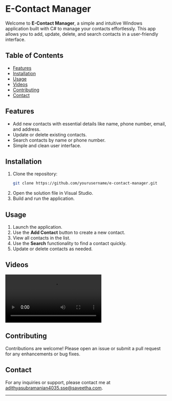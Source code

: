 # E-Contact Manager

Welcome to **E-Contact Manager**, a simple and intuitive Windows application built with C# to manage your contacts effortlessly. This app allows you to add, update, delete, and search contacts in a user-friendly interface.

## Table of Contents

- [Features](#features)
- [Installation](#installation)
- [Usage](#usage)
- [Videos](#Videos)
- [Contributing](#contributing)
- [Contact](#contact)

## Features

- Add new contacts with essential details like name, phone number, email, and address.
- Update or delete existing contacts.
- Search contacts by name or phone number.
- Simple and clean user interface.

## Installation

1. Clone the repository:
   ```bash
   git clone https://github.com/yourusername/e-contact-manager.git
   ```
2. Open the solution file in Visual Studio.
3. Build and run the application.

## Usage

1. Launch the application.
2. Use the **Add Contact** button to create a new contact.
3. View all contacts in the list.
4. Use the **Search** functionality to find a contact quickly.
5. Update or delete contacts as needed.

## Videos

<video src="Screen%20Recording%202024-08-08%20191134.mp4" controls="controls" style="max-width: 100%; height: auto;">
   Your browser does not support the video tag.
</video>





## Contributing

Contributions are welcome! Please open an issue or submit a pull request for any enhancements or bug fixes.


## Contact

For any inquiries or support, please contact me at [adithyasubramanian4035.sse@saveetha.com](mailto:your.email@example.com).

---
